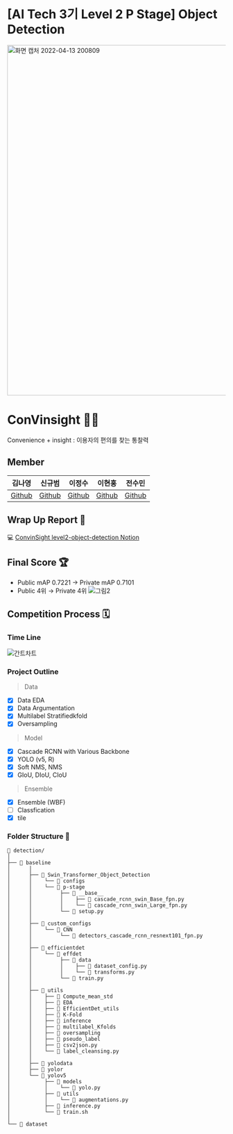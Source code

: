 # [AI Tech 3기 Level 2 P Stage] Object Detection
<img width="807" alt="화면 캡처 2022-04-13 200809" src="https://user-images.githubusercontent.com/90603530/163167628-4a440bd7-d974-449e-a05f-370d2cc1cfd8.png">

# ConVinsight 🧑‍💻
Convenience + insight : 이용자의 편의를 찾는 통찰력
## Member
| 김나영 | 신규범 | 이정수 | 이현홍 | 전수민 |  
| :-: | :-: | :-: | :-: | :-: |  
|[Github](https://github.com/dudskrla) | [Github](https://github.com/KyubumShin) | [Github](https://github.com/sw930718) | [Github](https://github.com/Heruing) | [Github](https://github.com/Su-minn) |

## Wrap Up Report 📑
💻 [ConvinSight level2-object-detection Notion](https://yummy-angle-b95.notion.site/CV-05-Wrap-Up-Report-3b569e864aee4c3abe90a2a2e5c9b643)

## Final Score 🏆
- Public mAP 0.7221 → Private mAP 0.7101
- Public 4위 → Private 4위
![그림2](https://user-images.githubusercontent.com/90603530/163172908-ac49bb77-5f9f-489a-a68d-273461837be1.jpg)


## Competition Process 🗓️
### Time Line
![간트차트](https://user-images.githubusercontent.com/90603530/163168369-8d26a3fe-8858-4c4f-b136-f43306027e7f.jpg)

### Project Outline 

> Data 
- [x] Data EDA
- [x] Data Argumentation
- [x] Multilabel Stratifiedkfold
- [x] Oversampling
> Model
- [x] Cascade RCNN with Various Backbone
- [x] YOLO (v5, R)
- [x] Soft NMS, NMS
- [x] GIoU, DIoU, CIoU
> Ensemble
- [x] Ensemble (WBF)
- [ ] Classfication
- [x] tile

### Folder Structure 📂
```
📂 detection/
│
├── 📂 baseline
│      │ 
│      ├── 📂 Swin_Transformer_Object_Detection
│      │    └── 📂 configs
│      │    └── 📂 p-stage
│      │         ├── 📂 __base__
│      │         │    ├── 📑 cascade_rcnn_swin_Base_fpn.py
│      │         │    └── 📑 cascade_rcnn_swin_Large_fpn.py
│      │         └── 📑 setup.py
│      │ 
│      ├── 📂 custom_configs
│      │    └── 📂 CNN
│      │         └── 📑 detectors_cascade_rcnn_resnext101_fpn.py
│      │ 
│      ├── 📂 efficientdet
│      │    └── 📂 effdet
│      │         ├── 📂 data
│      │         │    ├── 📑 dataset_config.py
│      │         │    └── 📑 transforms.py
│      │         └── 📑 train.py
│      │ 
│      ├── 📂 utils
│      │    ├── 📂 Compute_mean_std
│      │    ├── 📂 EDA
│      │    ├── 📂 EfficientDet_utils
│      │    ├── 📂 K-Fold
│      │    ├── 📂 inference
│      │    ├── 📂 multilabel_Kfolds
│      │    ├── 📂 oversampling
│      │    ├── 📂 pseudo_label
│      │    ├── 📑 csv2json.py
│      │    └── 📑 label_cleansing.py
│      │ 
│      ├── 📂 yolodata
│      ├── 📂 yolor
│      └── 📂 yolov5
│           ├── 📂 models
│           │    └── 📑 yolo.py
│           ├── 📂 utils
│           │    └── 📑 augmentations.py
│           ├── 📑 inference.py
│           └── 📑 train.sh
│      
└── 📂 dataset
```
